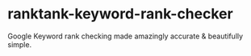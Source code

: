 # ranktank-keyword-rank-checker
Google Keyword rank checking made amazingly accurate &amp; beautifully simple.
